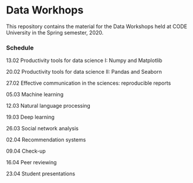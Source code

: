 # Data Workhops

This repository contains the material for the Data Workshops held at CODE University in the Spring semester, 2020.


### Schedule

13.02 Productivity tools for data science I: Numpy and Matplotlib

20.02 Productivity tools for data science II: Pandas and Seaborn

27.02 Effective communication in the sciences: reproducible reports

05.03 Machine learning

12.03 Natural language processing

19.03 Deep learning

26.03 Social network analysis

02.04 Recommendation systems

09.04 Check-up

16.04 Peer reviewing

23.04 Student presentations

